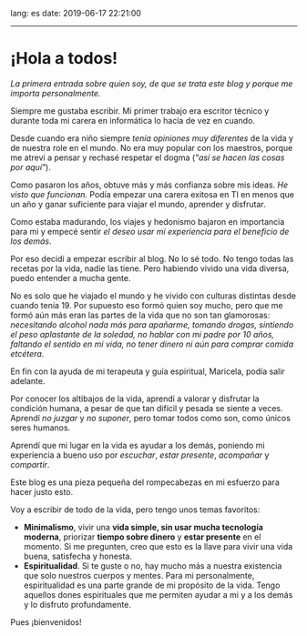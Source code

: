 lang: es
date: 2019-06-17 22:21:00

---

# ¡Hola a todos!

_La primera entrada sobre quien soy, de que se trata este blog y porque me importa personalmente._

Siempre me gustaba escribir. Mi primer trabajo era escritor técnico y durante toda mi carera en informática lo hacía de vez en cuando.

Desde cuando era niño siempre _tenía opiniones muy diferentes_ de la vida y de nuestra role en el mundo. No era muy popular con los maestros, porque me atreví a pensar y rechasé respetar el dogma (_"así se hacen las cosas por aquí"_).

Como pasaron los años, obtuve más y más confianza sobre mis ideas. _He visto que funcionan._ Podía empezar una carera exitosa en TI en menos que un año y ganar suficiente para viajar el mundo, aprender y disfrutar.

Como estaba madurando, los viajes y hedonismo bajaron en importancia para mi y empecé sentir _el deseo usar mi experiencia para el beneficio de los demás_.

Por eso decidí a empezar escribir al blog. No lo sé todo. No tengo todas las recetas por la vida, nadie las tiene. Pero habiendo vivido una vida diversa, puedo entender a mucha gente.

No es solo que he viajado el mundo y he vivido con culturas distintas desde cuando tenía 19. Por supuesto eso formó quien soy mucho, pero que me formó aún más eran las partes de la vida que no son tan glamorosas: _necesitando alcohol nada más para apañarme, tomando drogas, sintiendo el peso aplastante de la soledad, no hablar con mi padre por 10 años, faltando el sentido en mi vida, no tener dinero ni aún para comprar comida etcétera_.

En fin con la ayuda de mi terapeuta y guía espiritual, Maricela, podía salir adelante.

Por conocer los altibajos de la vida, aprendí a valorar y disfrutar la condición humana, a pesar de que tan difícil y pesada se siente a veces. Aprendí _no juzgar_ y _no suponer_, pero tomar todos como son, como únicos seres humanos.

Aprendí que mi lugar en la vida es ayudar a los demás, poniendo mi experiencia a bueno uso por _escuchar_, _estar presente_, _acompañar_ y _compartir_.

Este blog es una pieza pequeña del rompecabezas en mi esfuerzo para hacer justo esto.

Voy a escribir de todo de la vida, pero tengo unos temas favoritos:

- **Minimalismo**, vivir una **vida simple, sin usar mucha tecnología moderna**, priorizar **tiempo sobre dinero** y **estar presente** en el momento. Si me pregunten, creo que esto es la llave para vivir una vida buena, satisfecha y honesta.
- **Espiritualidad**. Si te guste o no, hay mucho más a nuestra existencia que solo nuestros cuerpos y mentes. Para mi personalmente, espiritualidad es una parte grande de mi propósito de la vida. Tengo aquellos dones espirituales que me permiten ayudar a mi y a los demás y lo disfruto profundamente.

Pues ¡bienvenidos!